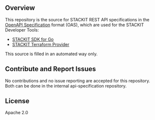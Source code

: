 ## Overview
This repository is the source for STACKIT REST API specifications in the [OpenAPI Specification](https://github.com/OAI/OpenAPI-Specification) format (OAS), which are used for the STACKIT Developer Tools:
- [STACKIT SDK for Go](https://github.com/stackitcloud/stackit-sdk-go)
- [STACKIT Terraform Provider](https://github.com/stackitcloud/terraform-provider-stackit)

This source is filled in an automated way only.

## Contribute and Report Issues
No contributions and no issue reporting are accepted for this repository. Both can be done in the internal api-specification repository.

## License
Apache 2.0
